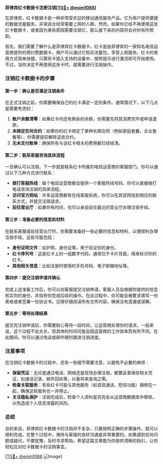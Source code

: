 **菲律宾红卡数据卡怎麽注销[[TG💪+ @esim1088](https://t.me/s/esim1088)]**

在菲律宾，红卡数据卡是一种非常受欢迎的移动通信服务产品，它为用户提供便捷的数据流量服务，非常适合经常需要上网的人群。然而，如果你已经不再使用这张红卡数据卡，或者因为某些原因需要注销它，那么接下来的内容将会对你有所帮助。

首先，我们需要了解什么是菲律宾红卡数据卡。红卡是由菲律宾的一家知名电信运营商提供的预付费数据卡，用户可以通过它购买流量包，享受上网服务。红卡的使用方式简单快捷，只需将卡插入支持的设备中，按照提示进行激活即可开始使用。不过，当你决定不再使用这张卡时，就需要进行注销操作。

### 注销红卡数据卡的步骤

#### 第一步：确认是否满足注销条件
在正式注销之前，你需要确保自己的红卡满足一定的条件。通常情况下，以下几点是需要考虑的：
1. **账户余额清零**：如果红卡内还有剩余的余额，你需要先将其消费完毕或申请退款。
2. **未绑定任何合约**：如果你的红卡绑定了某种长期合同（例如家庭套餐、企业套餐等），你需要提前解除这些合约。
3. **无未支付账单**：确保所有与该红卡相关的费用都已经结清。

#### 第二步：联系客服咨询具体流程
一旦确认可以注销，下一步就是联系红卡所属的电信运营商的客服部门。你可以通过以下几种方式进行联系：
- **拨打客服热线**：每个电信运营商都会提供一个客服热线号码，你可以直接拨打电话咨询注销的具体流程。
- **访问官方网站**：许多运营商都有在线客服系统，你可以在其官网找到相应的联系方式，并提交注销请求。
- **前往营业厅**：如果你有时间，也可以亲自前往最近的营业厅办理注销手续。

#### 第三步：准备必要的信息和材料
在联系客服或前往营业厅时，你需要准备好一些必要的信息和材料，以便顺利办理注销手续。这些可能包括：
- **身份证明文件**：如护照、身份证等，用于验证你的身份。
- **红卡序列号**：这是红卡上的一组数字代码，通常位于卡片背面，用来标识你的红卡。
- **其他相关信息**：比如注册时使用的手机号码、电子邮箱地址等。

#### 第四步：提交注销申请并确认
完成上述准备工作后，你可以向客服提交注销申请。客服人员会根据你提供的信息核实你的身份，并指导你完成后续的操作。在此过程中，你可能会被要求填写一份表格或者签署一份协议书。记得仔细阅读所有文件内容，确保没有遗漏或误解。

#### 第五步：等待处理结果
提交完注销申请后，你需要耐心等待一段时间，让运营商处理你的请求。一般来说，这个过程不会太长，但具体的时间可能会因运营商的工作效率而有所不同。在此期间，你可以通过电话或邮件随时跟进注销进度。

### 注意事项

在注销红卡数据卡的过程中，还有一些细节需要注意，以避免不必要的麻烦：
- **保留凭证**：无论是通过电话、网络还是现场办理注销，都要妥善保存相关凭证，如通话记录、邮件回执等，以备将来查询之需。
- **检查关联服务**：有些红卡可能与其他服务（如语音通话、短信功能）捆绑在一起，确保这些服务也一并停止。
- **关注隐私保护**：注销完成后，检查个人资料是否完全从运营商数据库中移除，以免造成个人信息泄露的风险。

### 总结

总的来说，菲律宾红卡数据卡的注销并不复杂，只要按照正确的步骤操作，就可以顺利完成。在整个过程中，保持与客服的良好沟通是非常重要的。如果遇到任何问题或疑问，不要犹豫，及时寻求帮助。希望这篇文章能为你提供清晰的指引，让你轻松应对红卡数据卡的注销事宜。

[[TG💪+ @esim1088](https://t.me/s/esim1088) ![Image](https://i.postimg.cc/4NQfJmqS/Snipaste-2025-05-13-00-14-12.png)]